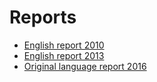 #  Reports

* [English report 2010](http://inspire.jrc.ec.europa.eu/documents/Monitoring_and_Reporting/IE_-_INSPIRE_Monitoring_Report_Final_v1.0_(13_8_10).doc)
* [English report 2013](http://inspire.jrc.ec.europa.eu/reports/country_reports_mr2012/IE_-_INSPIRE_Monitoring_Report_2013.pdf)
* [Original language report 2016](http://cdr.eionet.europa.eu/ie/eu/inspire/reporting/envwv5eza/)






